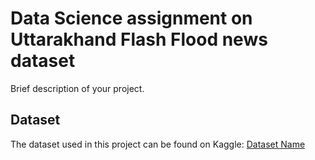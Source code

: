 # Data Science assignment on Uttarakhand Flash Flood news dataset

Brief description of your project.

## Dataset

The dataset used in this project can be found on Kaggle:
[Dataset Name](https://www.kaggle.com/datasets/shivambasak/new-datasetdsa)


